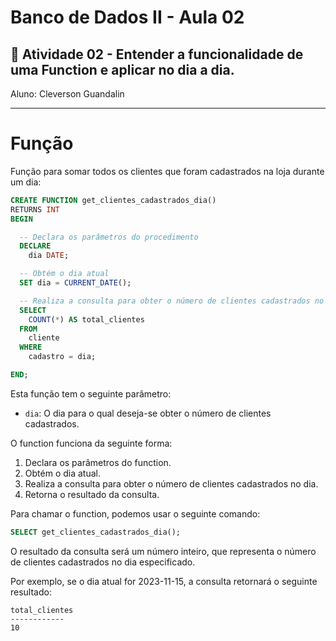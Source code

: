 # Banco de Dados II - Aula 02
## 📄 Atividade 02 - Entender a funcionalidade de uma Function e aplicar no dia a dia.   
Aluno: Cleverson Guandalin

---
# Função	

Função para somar todos os clientes que foram cadastrados na loja durante um dia:

```sql
CREATE FUNCTION get_clientes_cadastrados_dia()
RETURNS INT
BEGIN

  -- Declara os parâmetros do procedimento
  DECLARE
    dia DATE;

  -- Obtém o dia atual
  SET dia = CURRENT_DATE();

  -- Realiza a consulta para obter o número de clientes cadastrados no dia
  SELECT
    COUNT(*) AS total_clientes
  FROM
    cliente
  WHERE
    cadastro = dia;

END;
```

Esta função tem o seguinte parâmetro:

* `dia`: O dia para o qual deseja-se obter o número de clientes cadastrados.

O function funciona da seguinte forma:

1. Declara os parâmetros do function.
2. Obtém o dia atual.
3. Realiza a consulta para obter o número de clientes cadastrados no dia.
4. Retorna o resultado da consulta.

Para chamar o function, podemos usar o seguinte comando:

```sql
SELECT get_clientes_cadastrados_dia();
```

O resultado da consulta será um número inteiro, que representa o número de clientes cadastrados no dia especificado.

Por exemplo, se o dia atual for 2023-11-15, a consulta retornará o seguinte resultado:

```
total_clientes
------------
10
```
